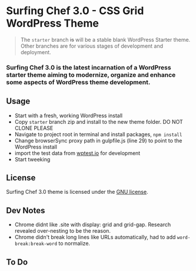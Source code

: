 # Surfing Chef 3.0 - CSS Grid WordPress Theme

> The `starter` branch ~~is~~ will be a stable blank WordPress Starter theme. Other branches are for various stages of development and deployment.

###  Surfing Chef 3.0 is the latest incarnation of a WordPress starter theme aiming to modernize, organize and enhance some aspects of WordPress theme development.

## Usage
- Start with a fresh, working WordPress install   
- Copy `starter` branch zip and install to the new theme folder.  DO NOT CLONE PLEASE   
- Navigate to project root in terminal and install packages, `npm install`   
- Change browserSync proxy path in gulpfile.js (line 29) to point to the WordPress install  
- import the test data from [wptest.io](http://wptest.io/) for development  
- Start tweeking  

## License
Surfing Chef 3.0 theme is licensed under the [GNU license](https://www.gnu.org/licenses/old-licenses/gpl-2.0.html).  

## Dev Notes
- Chrome didnt like .site with display: grid and grid-gap.  Research revealed over-nesting to be the reason. 
- Chrome didn't break long lines like URLs automatically, had to add `word-break:break-word` to normalize.

## To Do  